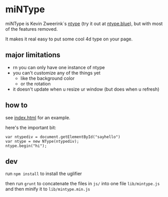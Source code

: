 # miNType

miNType is Kevin Zweerink`s [ntype](//github.com/kevinzweerink/ntype) (try it out at [ntype.blue](//ntype.blue)), but with most of the features removed.

It makes it real easy to put some cool 4d type on your page.

## major limitations

*   rn you can only have one instance of ntype
*   you can't customize any of the things yet
    *   like the background color
    *   or the rotation
*   it doesn't update when u resize ur window (but does when u refresh)

## how to

see [index.html](https://github.com/amonks/ntype/blob/gh-pages/index.html) for an example.

here's the important bit:

    var ntypediv = document.getElementById("sayhello")
    var ntype = new NType(ntypediv);
    ntype.begin("hi");

## dev

run `npm install` to install the uglifier

then run `grunt` to concatenate the files in `js/` into one file `lib/mintype.js` and then minify it to `lib/mintype.min.js`
